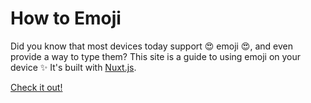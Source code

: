 # How to Emoji

Did you know that most devices today support 😍 emoji 😍, and even provide a way to type them?
This site is a guide to using emoji on your device ✨
It's built with [Nuxt.js](https://nuxtjs.org).

[Check it out!](https://emoji.sindre.is)
